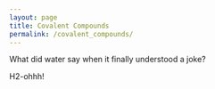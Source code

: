 ```yaml
---
layout: page
title: Covalent Compounds
permalink: /covalent_compounds/
---
```


What did water say when it finally understood a joke?

H2-ohhh!
